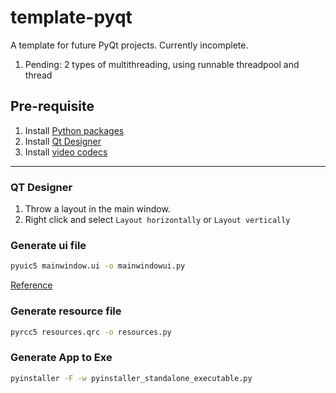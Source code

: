 # template-pyqt

A template for future PyQt projects.
Currently incomplete.

1. Pending: 2 types of multithreading, using runnable threadpool and thread

## Pre-requisite
1. Install [Python packages](https://github.com/xfortisfye/303-see-other/blob/main/dependencies.md#install-python-packages)
2. Install [Qt Designer](https://build-system.fman.io/qt-designer-download)
3. Install [video codecs](https://files3.codecguide.com/K-Lite_Codec_Pack_1575_Basic.exe)

-----

### QT Designer

1. Throw a layout in the main window.
2. Right click and select `Layout horizontally` or `Layout vertically`

### Generate ui file 
```bash
pyuic5 mainwindow.ui -o mainwindowui.py 
```
[Reference](https://stackoverflow.com/questions/61887246/pyinstaller-standalone-executable-cannot-find-ui-file-defined-in-spec-file/61887973#61887973)

### Generate resource file
```bash
pyrcc5 resources.qrc -o resources.py
```

### Generate App to Exe
```bash
pyinstaller -F -w pyinstaller_standalone_executable.py
```


